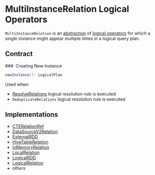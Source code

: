 # MultiInstanceRelation Logical Operators

`MultiInstanceRelation` is an [abstraction](#contract) of [logical operators](#implementations) for which a single instance might appear multiple times in a logical query plan.

## Contract

### <span id="newInstance"> Creating New Instance

```scala
newInstance(): LogicalPlan
```

Used when:

* [ResolveRelations](../logical-analysis-rules/ResolveRelations.md) logical resolution rule is executed
* `DeduplicateRelations` logical resolution rule is executed

## Implementations

* [CTERelationRef](CTERelationRef.md)
* [DataSourceV2Relation](DataSourceV2Relation.md)
* [ExternalRDD](ExternalRDD.md)
* [HiveTableRelation](../hive/HiveTableRelation.md)
* [InMemoryRelation](InMemoryRelation.md)
* [LocalRelation](LocalRelation.md)
* [LogicalRDD](LogicalRDD.md)
* [LogicalRelation](LogicalRelation.md)
* _others_
